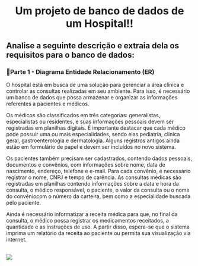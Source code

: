 <h1 align='center'>Um projeto de banco de dados de um Hospital!!</h1>

<h2>Analise a seguinte descrição e extraia dela os requisitos para o banco de dados:</h2>

<h3>🔹Parte 1 - Diagrama Entidade Relacionamento (ER)</h3>
<p>
O hospital está em busca de uma solução para gerenciar a área clínica e controlar as consultas realizadas em seu ambiente. Para isso, é necessário um banco de dados que possa armazenar e organizar as informações referentes a pacientes e médicos. 

Os médicos são classificados em três categorias: generalistas, especialistas ou residentes, e suas informações pessoais devem ser registradas em planilhas digitais. É importante destacar que cada médico pode possuir uma ou mais especialidades, sendo elas pediatria, clínica geral, gastroenterologia e dermatologia. Alguns registros antigos ainda estão em formulário de papel e devem ser incluídos no novo sistema.

Os pacientes também precisam ser cadastrados, contendo dados pessoais, documentos e convênios, com informações sobre nome, data de nascimento, endereço, telefone e e-mail. Para cada convênio, é necessário registrar o nome, CNPJ e tempo de carência. As consultas médicas são registradas em planilhas contendo informações sobre a data e hora da consulta, o médico responsável, o paciente, o valor da consulta ou o nome do convêniocom o número da carteira, bem como a especialidade buscada pelo paciente.

Ainda é necessário informatizar a receita médica para que, no final da consulta, o médico possa registrar os medicamentos receitados, a quantidade e as instruções de uso. A partir disso, espera-se que o sistema imprima um relatório da receita ao paciente ou permita sua visualização via internet.
</p>
<br>
<img align='center' src='DiagramaER-pt1.png'/>
<br>
